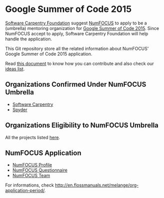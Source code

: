 # Google Summer of Code 2015

[Software Carpentry Foundation][SCF] suggest [NumFOCUS][NumFOCUS]
to apply to be a (umbrella) mentoring organization
for [Google Summer of Code 2015][GSoC].
Since NumFOCUS accept to apply,
Software Carpentry Foundation will help handle the application.

This Git repository store all the related information
about NumFOCUS' Google Summer of Code 2015 application.

Read [this document][CONTRIBUTING] to know how you can contribute
and also check our [ideas list][IL].

## Organizations Confirmed Under NumFOCUS Umbrella

- [Software Carpentry][SoftwareCarpentry]
- [Spyder][]

## Organizations Eligibility to NumFOCUS Umbrella

All the projects listed [here][NumFOCUS-Projects].

## NumFOCUS Application

- [NumFOCUS Profile][OA]
- [NumFOCUS Questionnaire][OQ]
- [NumFOCUS Team][OT]

For informations, check
http://en.flossmanuals.net/melange/org-application-period/.

[AstroPy]: http://www.astropy.org/
[CONTRIBUTING]: CONTRIBUTING.md
[Cython]: http://cython.org/
[DataCarpentry]: http://datacarpentry.org/
[GSoC]: https://www.google-melange.com/gsoc/homepage/google/gsoc2015
[IL]: ideas-list.md
[IPython]: http://ipython.org/
[Julia]: http://julialang.org/
[Matplotlib]: http://matplotlib.sourceforge.net/
[NumFOCUS-Projects]: http://numfocus.org/projects/index.html
[NumFOCUS]: http://numfocus.org/
[NumPy]: http://numpy.scipy.org/
[OA]: organization-profile.md
[OQ]: organization-questionnaire.md
[OT]: organization-team.md
[PyTables]: http://pytables.github.com/
[PythonXY]: http://code.google.com/p/pythonxy/wiki/Welcome
[SCF]: http://software-carpentry.org/scf/index.html
[SciPy]: http://www.scipy.org/
[SoftwareCarpentry]: http://software-carpentry.org/
[Spyder]: http://code.google.com/p/spyderlib/
[Statmodels]: http://statsmodels.sourceforge.net/
[SymPy]: http://sympy.org/en/index.html
[Theano]: http://deeplearning.net/software/theano/
[pandas]: http://pandas.pydata.org/
[rOpenSci]: http://ropensci.org/
[scikit-image]: http://scikit-image.org/
[scikit-learn]: http://scikit-learn.org/stable/
[yt]: http://yt-project.org/

